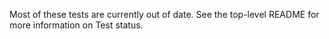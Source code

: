 Most of these tests are currently out of date. See the top-level README for more information on Test status.